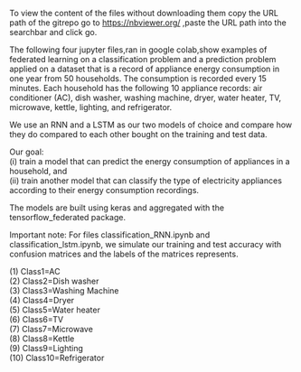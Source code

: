 
To view the content of the files without downloading them copy the URL path of the gitrepo go to https://nbviewer.org/ ,paste the URL path into the searchbar  and click go.

The following four jupyter files,ran in google colab,show examples of federated learning on a classification problem and a prediction problem applied on a dataset that is a record of appliance energy consumption in one year from 50 households. The consumption is recorded every 15 minutes. Each household has the following 10 appliance
records: air conditioner (AC), dish washer, washing machine, dryer, water heater, TV,
microwave, kettle, lighting, and refrigerator.  

We use an RNN and a LSTM as our two models of choice and compare how they do compared to each other bought on the training and test data.  

Our goal:  
(i) train a model that can predict the energy consumption of appliances in a household, and  
(ii) train another model that can classify the type of electricity appliances according to their energy consumption recordings.  

The models are built using keras and aggregated with the tensorflow_federated package.  


Important note: For files classification_RNN.ipynb and classification_lstm.ipynb, we simulate our training and test accuracy with confusion matrices and the labels of the matrices represents.  

(1) Class1=AC  
(2) Class2=Dish washer  
(3) Class3=Washing Machine	  
(4) Class4=Dryer  
(5) Class5=Water heater  
(6) Class6=TV	 
(7) Class7=Microwave  
(8) Class8=Kettle  
(9) Class9=Lighting  
(10) Class10=Refrigerator  
